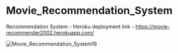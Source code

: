 # Movie_Recommendation_System
Recommendation System  - Heroku deployment link - https://movie-recommender2002.herokuapp.com/


![Movie_Recommendation_System19](https://user-images.githubusercontent.com/84613393/198863557-3aed9695-a34c-4cf9-b574-3a80a8b04ee2.png)

